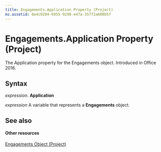 ```yaml
---
title: Engagements.Application Property (Project)
ms.assetid: 6e4c0204-6955-9298-e47a-357f1a600b5f
---
```



# Engagements.Application Property (Project)

The Application property for the Engagements object. Introduced in Office 2016.


## Syntax

 _expression_. **Application**

 _expression_ A variable that represents a **Engagements** object.


## See also


#### Other resources


[Engagements Object (Project)](engagements-object-project.md)

